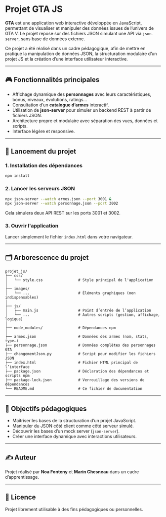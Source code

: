# Projet GTA JS 

**GTA** est une application web interactive développée en JavaScript, permettant de visualiser et manipuler des données issues de l’univers de GTA V. Le projet repose sur des fichiers JSON simulant une API via `json-server`, sans base de données externe.

Ce projet a été réalisé dans un cadre pédagogique, afin de mettre en pratique la manipulation de données JSON, la structuration modulaire d’un projet JS et la création d’une interface utilisateur interactive.

---

## 🎮 Fonctionnalités principales

- Affichage dynamique des **personnages** avec leurs caractéristiques, bonus, niveaux, évolutions, ratings...
- Consultation d’un **catalogue d’armes** interactif.
- Utilisation de **json-server** pour simuler un backend REST à partir de fichiers JSON.
- Architecture propre et modulaire avec séparation des vues, données et scripts.
- Interface légère et responsive.

---

## 🚀 Lancement du projet

### 1. Installation des dépendances

```bash
npm install
```

### 2. Lancer les serveurs JSON

```bash
npx json-server --watch armes.json --port 3001 &
npx json-server --watch personnage.json --port 3002
```

Cela simulera deux API REST sur les ports 3001 et 3002.

### 3. Ouvrir l'application

Lancer simplement le fichier `index.html` dans votre navigateur.

---

## 🗂️ Arborescence du projet

```
projet_js/
├── css/
│   └── style.css                # Style principal de l'application
│
├── images/
│   └── ...                      # Éléments graphiques (non indispensables)
│
├── js/
│   ├── main.js                  # Point d’entrée de l’application
│   └── ...                      # Autres scripts (gestion, affichage, logique)
│
├── node_modules/                # Dépendances npm
│
├── armes.json                   # Données des armes (nom, stats, type…)
├── personnage.json              # Données complètes des personnages GTA
├── changementJson.py            # Script pour modifier les fichiers JSON
├── index.html                   # Fichier HTML principal de l’interface
├── package.json                 # Déclaration des dépendances et scripts npm
├── package-lock.json            # Verrouillage des versions de dépendances
└── README.md                    # Ce fichier de documentation
```

---

## 🎯 Objectifs pédagogiques

- Maîtriser les bases de la structuration d’un projet JavaScript.
- Manipuler du JSON côté client comme côté serveur simulé.
- Découvrir les bases d’un mock server (`json-server`).
- Créer une interface dynamique avec interactions utilisateurs.

---

## ✍️ Auteur

Projet réalisé par **Noa Fonteny** et **Marin Chesneau** dans un cadre d’apprentissage.

---

## 📄 Licence

Projet librement utilisable à des fins pédagogiques ou personnelles.
